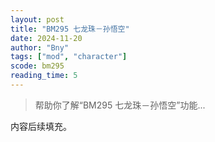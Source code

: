```yaml
---
layout: post
title: "BM295 七龙珠－孙悟空"
date: 2024-11-20
author: "Bny"
tags: ["mod", "character"]
scode: bm295
reading_time: 5
---
```


> 帮助你了解“BM295 七龙珠－孙悟空”功能...

内容后续填充。
